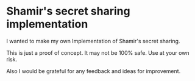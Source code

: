 # Shamir's secret sharing implementation
I wanted to make my own Implementation of Shamir's secret sharing.

This is just a proof of concept. It may not be 100% safe. Use at your own risk.

Also I would be grateful for any feedback and ideas for improvement.

